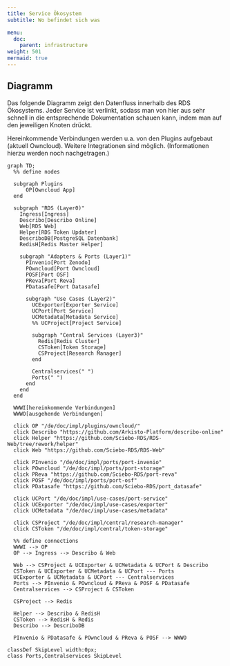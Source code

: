```yaml
---
title: Service Ökosystem
subtitle: Wo befindet sich was

menu:
  doc:
    parent: infrastructure
weight: 501
mermaid: true
---
```


## Diagramm

Das folgende Diagramm zeigt den Datenfluss innerhalb des RDS Ökosystems. Jeder Service ist verlinkt, sodass man von hier aus sehr schnell in die entsprechende Dokumentation schauen kann, indem man auf den jeweiligen Knoten drückt.

Hereinkommende Verbindungen werden u.a. von den Plugins aufgebaut (aktuell Owncloud). Weitere Integrationen sind möglich. (Informationen hierzu werden noch nachgetragen.)

```mermaid
graph TD;
  %% define nodes
  
  subgraph Plugins
      OP[Owncloud App]
  end

  subgraph "RDS (Layer0)"
    Ingress[Ingress]
    Describo[Describo Online]
    Web[RDS Web]
    Helper[RDS Token Updater]
    DescriboDB[PostgreSQL Datenbank]
    RedisH[Redis Master Helper]

    subgraph "Adapters & Ports (Layer1)"
      PInvenio[Port Zenodo]
      POwncloud[Port Owncloud]
      POSF[Port OSF]
      PReva[Port Reva]
      PDatasafe[Port Datasafe]

      subgraph "Use Cases (Layer2)"
        UCExporter[Exporter Service]
        UCPort[Port Service]
        UCMetadata[Metadata Service]
        %% UCProject[Project Service]

        subgraph "Central Services (Layer3)"
          Redis[Redis Cluster]
          CSToken[Token Storage]
          CSProject[Research Manager]
        end

        Centralservices(" ")
        Ports(" ")
      end
    end
  end

  WWWI[hereinkommende Verbindungen]
  WWWO[ausgehende Verbindungen]

  click OP "/de/doc/impl/plugins/owncloud/"
  click Describo "https://github.com/Arkisto-Platform/describo-online"
  click Helper "https://github.com/Sciebo-RDS/RDS-Web/tree/rework/helper"
  click Web "https://github.com/Sciebo-RDS/RDS-Web"

  click PInvenio "/de/doc/impl/ports/port-invenio"
  click POwncloud "/de/doc/impl/ports/port-storage"
  click PReva "https://github.com/Sciebo-RDS/port-reva"
  click POSF "/de/doc/impl/ports/port-osf"
  click PDatasafe "https://github.com/Sciebo-RDS/port_datasafe"

  click UCPort "/de/doc/impl/use-cases/port-service"
  click UCExporter "/de/doc/impl/use-cases/exporter"
  click UCMetadata "/de/doc/impl/use-cases/metadata"

  click CSProject "/de/doc/impl/central/research-manager"
  click CSToken "/de/doc/impl/central/token-storage"

  %% define connections
  WWWI --> OP
  OP --> Ingress --> Describo & Web

  Web --> CSProject & UCExporter & UCMetadata & UCPort & Describo
  CSToken & UCExporter & UCMetadata & UCPort --- Ports
  UCExporter & UCMetadata & UCPort --- Centralservices
  Ports --> PInvenio & POwncloud & PReva & POSF & PDatasafe
  Centralservices --> CSProject & CSToken

  CSProject --> Redis

  Helper --> Describo & RedisH
  CSToken --> RedisH & Redis
  Describo --> DescriboDB

  PInvenio & PDatasafe & POwncloud & PReva & POSF --> WWWO

classDef SkipLevel width:0px;
class Ports,Centralservices SkipLevel
```
